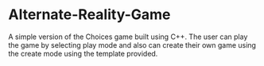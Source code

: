 # Alternate-Reality-Game
A simple version of the Choices game built using C++. The user can play the game by selecting play mode and also can create their own game using the create mode using the template provided. 
